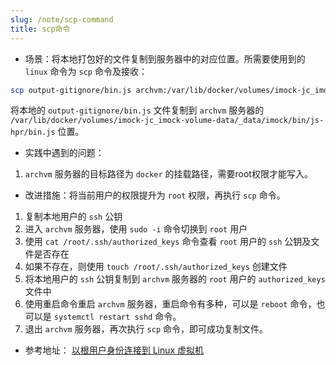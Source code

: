```yaml
---
slug: /note/scp-command
title: scp命令
---
```

- 场景：将本地打包好的文件复制到服务器中的对应位置。所需要使用到的 `linux` 命令为 `scp`
命令及接收：

```bash
scp output-gitignore/bin.js archvm:/var/lib/docker/volumes/imock-jc_imock-volume-data/_data/imock/bin/js-hpr/bin.js
```
将本地的 `output-gitignore/bin.js` 文件复制到 `archvm` 服务器的 `/var/lib/docker/volumes/imock-jc_imock-volume-data/_data/imock/bin/js-hpr/bin.js` 位置。

- 实践中遇到的问题：
1. `archvm` 服务器的目标路径为 `docker` 的挂载路径，需要root权限才能写入。

- 改进措施：将当前用户的权限提升为 `root` 权限，再执行 `scp` 命令。
1. 复制本地用户的 `ssh` 公钥
2. 进入 `archvm` 服务器，使用 `sudo -i` 命令切换到 `root` 用户
3. 使用 `cat /root/.ssh/authorized_keys` 命令查看 `root` 用户的 `ssh` 公钥及文件是否存在
4. 如果不存在，则使用 `touch /root/.ssh/authorized_keys` 创建文件
5. 将本地用户的 `ssh` 公钥复制到 `archvm` 服务器的 `root` 用户的 `authorized_keys` 文件中
6. 使用重启命令重启 `archvm` 服务器，重启命令有多种，可以是 `reboot` 命令，也可以是 `systemctl restart sshd` 命令。
7. 退出 `archvm` 服务器，再次执行 `scp` 命令，即可成功复制文件。


- 参考地址：
[以根用户身份连接到 Linux 虚拟机](https://cloud.google.com/compute/docs/connect/root-ssh?hl=zh-cn)
